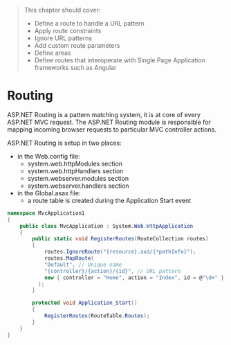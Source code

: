 > This chapter should cover:
> - Define a route to handle a URL pattern
> - Apply route constraints
> - Ignore URL patterns
> - Add custom route parameters
> - Define areas
> - Define routes that interoperate with Single Page Application frameworks such as Angular

# Routing

ASP.NET Routing is a pattern matching system, it is at core of every ASP.NET MVC request.
The ASP.NET Routing module is responsible for mapping incoming browser requests to particular MVC controller actions.

ASP.NET Routing is setup in two places:
- in the Web.config file:
  - system.web.httpModules section
  - system.web.httpHandlers section
  - system.webserver.modules section
  - system.webserver.handlers section
- in the Global.asax file:
  - a route table is created during the Application Start event

```csharp
namespace MvcApplication1
{
    public class MvcApplication : System.Web.HttpApplication
    {
        public static void RegisterRoutes(RouteCollection routes)
        {
            routes.IgnoreRoute("{resource}.axd/{*pathInfo}");
            routes.MapRoute(
            "Default", // Unique name
            "{controller}/{action}/{id}", // URL pattern
            new { controller = "Home", action = "Index", id = @"\d+" } // Defaults and Constraints
          );
        }

        protected void Application_Start()
        {
            RegisterRoutes(RouteTable.Routes);
        }
    }
}

```
